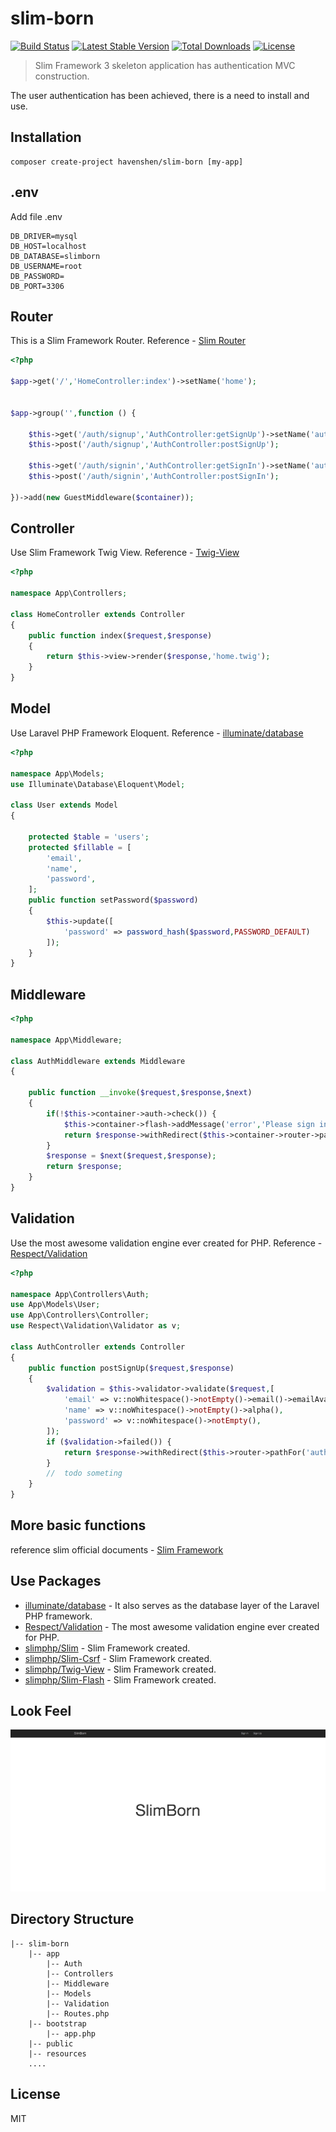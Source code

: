 # slim-born
[![Build Status](https://travis-ci.org/HavenShen/slim-born.svg?branch=master)](https://travis-ci.org/HavenShen/slim-born)
[![Latest Stable Version](https://img.shields.io/packagist/v/HavenShen/slim-born.svg?style=flat-square)](https://packagist.org/packages/HavenShen/slim-born)
[![Total Downloads](https://img.shields.io/packagist/dt/HavenShen/slim-born.svg?style=flat-square)](https://packagist.org/packages/HavenShen/slim-born)
[![License](https://img.shields.io/packagist/l/HavenShen/slim-born.svg?style=flat-square)](https://packagist.org/packages/HavenShen/slim-born)

> Slim Framework 3 skeleton application has authentication MVC construction.

The user authentication has been achieved, there is a need to install and use.

## Installation

```shell
composer create-project havenshen/slim-born [my-app]
```

## .env

Add file .env

```
DB_DRIVER=mysql
DB_HOST=localhost
DB_DATABASE=slimborn
DB_USERNAME=root
DB_PASSWORD=
DB_PORT=3306
```

## Router

This is a Slim Framework  Router.
Reference - [Slim Router](http://www.slimframework.com/docs/objects/router.html)

```php
<?php 

$app->get('/','HomeController:index')->setName('home');


$app->group('',function () {

	$this->get('/auth/signup','AuthController:getSignUp')->setName('auth.signup');
	$this->post('/auth/signup','AuthController:postSignUp');
	
	$this->get('/auth/signin','AuthController:getSignIn')->setName('auth.signin');
	$this->post('/auth/signin','AuthController:postSignIn');
	
})->add(new GuestMiddleware($container));
```

## Controller

Use Slim Framework Twig View.
Reference - [Twig-View](https://github.com/slimphp/Twig-View)

```php
<?php

namespace App\Controllers;

class HomeController extends Controller
{
	public function index($request,$response)
	{
		return $this->view->render($response,'home.twig');
	}
}
```

## Model

Use Laravel PHP Framework Eloquent.
Reference - [illuminate/database](https://github.com/illuminate/database)
```php
<?php

namespace App\Models;
use Illuminate\Database\Eloquent\Model;

class User extends Model
{
	
	protected $table = 'users';
	protected $fillable = [
		'email',
		'name',
		'password',
	];
	public function setPassword($password)
	{
		$this->update([
			'password' => password_hash($password,PASSWORD_DEFAULT)
		]);
	}
}
```

## Middleware

```php
<?php

namespace App\Middleware;

class AuthMiddleware extends Middleware
{
	
	public function __invoke($request,$response,$next)
	{
		if(!$this->container->auth->check()) {
			$this->container->flash->addMessage('error','Please sign in before doing that');
			return $response->withRedirect($this->container->router->pathFor('auth.signin'));
		}
		$response = $next($request,$response);
		return $response;
	}
}
```

## Validation

Use the most awesome validation engine ever created for PHP.
Reference - [Respect/Validation](https://github.com/Respect/Validation)
```php
<?php

namespace App\Controllers\Auth;
use App\Models\User;
use App\Controllers\Controller;
use Respect\Validation\Validator as v;

class AuthController extends Controller
{
	public function postSignUp($request,$response)
	{
		$validation = $this->validator->validate($request,[
			'email' => v::noWhitespace()->notEmpty()->email()->emailAvailable(),
			'name' => v::noWhitespace()->notEmpty()->alpha(),
			'password' => v::noWhitespace()->notEmpty(),
		]);
		if ($validation->failed()) {
			return $response->withRedirect($this->router->pathFor('auth.signup'));
		}
		//	todo someting
	}
}
```

## More basic functions 

reference slim official documents - [Slim Framework](http://www.slimframework.com/docs/)

## Use Packages

* [illuminate/database](https://github.com/illuminate/database) - It also serves as the database layer of the Laravel PHP framework.
* [Respect/Validation](https://github.com/Respect/Validation) - The most awesome validation engine ever created for PHP.
* [slimphp/Slim](https://github.com/slimphp/Slim) - Slim Framework created.
* [slimphp/Slim-Csrf](https://github.com/slimphp/Slim-Csrf) - Slim Framework created.
* [slimphp/Twig-View](https://github.com/slimphp/Twig-View) - Slim Framework created.
* [slimphp/Slim-Flash](https://github.com/slimphp/Slim-Flash) - Slim Framework created.

## Look Feel

![slimborn look feel](slimborn.png)

## Directory Structure

```shell
|-- slim-born
	|-- app
		|-- Auth
		|-- Controllers
		|-- Middleware
		|-- Models
		|-- Validation
		|-- Routes.php
	|-- bootstrap
		|-- app.php
	|-- public
	|-- resources
	....
```

## License

MIT





